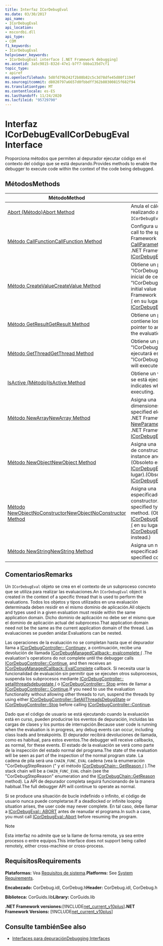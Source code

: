 ```yaml
---
title: Interfaz ICorDebugEval
ms.date: 03/30/2017
api_name:
- ICorDebugEval
api_location:
- mscordbi.dll
api_type:
- COM
f1_keywords:
- ICorDebugEval
helpviewer_keywords:
- ICorDebugEval interface [.NET Framework debugging]
ms.assetid: 3a5c9815-832d-47e1-b7f7-bbba135d7cf1
topic_type:
- apiref
ms.openlocfilehash: 5d8fd79b242f2b88b82c5c3d78dfe45d80f1194f
ms.sourcegitcommit: d8020797a6657d0fbbdff362b80300815f682f94
ms.translationtype: MT
ms.contentlocale: es-ES
ms.lasthandoff: 11/24/2020
ms.locfileid: "95729790"
---
```

# <a name="icordebugeval-interface"></a><span data-ttu-id="9515e-102">Interfaz ICorDebugEval</span><span class="sxs-lookup"><span data-stu-id="9515e-102">ICorDebugEval Interface</span></span>

<span data-ttu-id="9515e-103">Proporciona métodos que permiten al depurador ejecutar código en el contexto del código que se está depurando.</span><span class="sxs-lookup"><span data-stu-id="9515e-103">Provides methods to enable the debugger to execute code within the context of the code being debugged.</span></span>  
  
## <a name="methods"></a><span data-ttu-id="9515e-104">Métodos</span><span class="sxs-lookup"><span data-stu-id="9515e-104">Methods</span></span>  
  
|<span data-ttu-id="9515e-105">Método</span><span class="sxs-lookup"><span data-stu-id="9515e-105">Method</span></span>|<span data-ttu-id="9515e-106">Descripción</span><span class="sxs-lookup"><span data-stu-id="9515e-106">Description</span></span>|  
|------------|-----------------|  
|[<span data-ttu-id="9515e-107">Abort (Método)</span><span class="sxs-lookup"><span data-stu-id="9515e-107">Abort Method</span></span>](icordebugeval-abort-method.md)|<span data-ttu-id="9515e-108">Anula el cálculo que este `ICorDebugEval` objeto está realizando actualmente.</span><span class="sxs-lookup"><span data-stu-id="9515e-108">Aborts the computation this `ICorDebugEval` object is currently performing.</span></span>|  
|[<span data-ttu-id="9515e-109">Método CallFunction</span><span class="sxs-lookup"><span data-stu-id="9515e-109">CallFunction Method</span></span>](icordebugeval-callfunction-method.md)|<span data-ttu-id="9515e-110">Configura una llamada a la función especificada.</span><span class="sxs-lookup"><span data-stu-id="9515e-110">Sets up a call to the specified function.</span></span> <span data-ttu-id="9515e-111">(Obsoleto en la .NET Framework versión 2,0; use [ICorDebugEval2:: CallParameterizedFunction (](icordebugeval2-callparameterizedfunction-method.md) en su lugar).</span><span class="sxs-lookup"><span data-stu-id="9515e-111">(Obsolete in the .NET Framework version 2.0; use [ICorDebugEval2::CallParameterizedFunction](icordebugeval2-callparameterizedfunction-method.md) instead.)</span></span>|  
|[<span data-ttu-id="9515e-112">Método CreateValue</span><span class="sxs-lookup"><span data-stu-id="9515e-112">CreateValue Method</span></span>](icordebugeval-createvalue-method.md)|<span data-ttu-id="9515e-113">Obtiene un puntero de interfaz a un objeto "ICorDebugValue" del tipo especificado, con un valor inicial de cero o null.</span><span class="sxs-lookup"><span data-stu-id="9515e-113">Gets an interface pointer to an "ICorDebugValue" object of the specified type, with an initial value of zero or null.</span></span> <span data-ttu-id="9515e-114">(Obsoleto en el .NET Framework 2,0; use [ICorDebugEval2:: createvaluefortype (](icordebugeval2-createvaluefortype-method.md) en su lugar).</span><span class="sxs-lookup"><span data-stu-id="9515e-114">(Obsolete in the .NET Framework 2.0; use [ICorDebugEval2::CreateValueForType](icordebugeval2-createvaluefortype-method.md) instead.)</span></span>|  
|[<span data-ttu-id="9515e-115">Método GetResult</span><span class="sxs-lookup"><span data-stu-id="9515e-115">GetResult Method</span></span>](icordebugeval-getresult-method.md)|<span data-ttu-id="9515e-116">Obtiene un puntero de interfaz a un `ICorDebugValue` que contiene los resultados de la evaluación.</span><span class="sxs-lookup"><span data-stu-id="9515e-116">Gets an interface pointer to an `ICorDebugValue` that contains the results of the evaluation.</span></span>|  
|[<span data-ttu-id="9515e-117">Método GetThread</span><span class="sxs-lookup"><span data-stu-id="9515e-117">GetThread Method</span></span>](icordebugeval-getthread-method.md)|<span data-ttu-id="9515e-118">Obtiene un puntero de interfaz a la expresión "ICorDebugThread" en la que se está ejecutando o se ejecutará esta evaluación.</span><span class="sxs-lookup"><span data-stu-id="9515e-118">Gets an interface pointer to the "ICorDebugThread" where this evaluation is executing or will execute.</span></span>|  
|[<span data-ttu-id="9515e-119">IsActive (Método)</span><span class="sxs-lookup"><span data-stu-id="9515e-119">IsActive Method</span></span>](icordebugeval-isactive-method.md)|<span data-ttu-id="9515e-120">Obtiene un valor que indica si este `ICorDebugEval` objeto se está ejecutando actualmente.</span><span class="sxs-lookup"><span data-stu-id="9515e-120">Gets a value that indicates whether this `ICorDebugEval` object is currently executing.</span></span>|  
|[<span data-ttu-id="9515e-121">Método NewArray</span><span class="sxs-lookup"><span data-stu-id="9515e-121">NewArray Method</span></span>](icordebugeval-newarray-method.md)|<span data-ttu-id="9515e-122">Asigna una nueva matriz del tipo de elemento y las dimensiones especificadas.</span><span class="sxs-lookup"><span data-stu-id="9515e-122">Allocates a new array of the specified element type and dimensions.</span></span> <span data-ttu-id="9515e-123">(Obsoleto en el .NET Framework 2,0; use [ICorDebugEval2:: NewParameterizedArray (](icordebugeval2-newparameterizedarray-method.md) en su lugar).</span><span class="sxs-lookup"><span data-stu-id="9515e-123">(Obsolete in the .NET Framework 2.0; use [ICorDebugEval2::NewParameterizedArray](icordebugeval2-newparameterizedarray-method.md) instead.)</span></span>|  
|[<span data-ttu-id="9515e-124">Método NewObject</span><span class="sxs-lookup"><span data-stu-id="9515e-124">NewObject Method</span></span>](icordebugeval-newobject-method.md)|<span data-ttu-id="9515e-125">Asigna una nueva instancia de objeto y llama al método de constructor especificado.</span><span class="sxs-lookup"><span data-stu-id="9515e-125">Allocates a new object instance and calls the specified constructor method.</span></span> <span data-ttu-id="9515e-126">(Obsoleto en el .NET Framework 2,0; use [ICorDebugEval2:: NewParameterizedObject (](icordebugeval2-newparameterizedobject-method.md) en su lugar).</span><span class="sxs-lookup"><span data-stu-id="9515e-126">(Obsolete in the .NET Framework 2.0; use [ICorDebugEval2::NewParameterizedObject](icordebugeval2-newparameterizedobject-method.md) instead.)</span></span>|  
|[<span data-ttu-id="9515e-127">Método NewObjectNoConstructor</span><span class="sxs-lookup"><span data-stu-id="9515e-127">NewObjectNoConstructor Method</span></span>](icordebugeval-newobjectnoconstructor-method.md)|<span data-ttu-id="9515e-128">Asigna una nueva instancia de objeto del tipo especificado, sin intentar llamar a un método de constructor.</span><span class="sxs-lookup"><span data-stu-id="9515e-128">Allocates a new object instance of the specified type, without attempting to call a constructor method.</span></span> <span data-ttu-id="9515e-129">(Obsoleto en el .NET Framework 2,0; use [ICorDebugEval2:: newparameterizedobjectnoconstructor (](icordebugeval2-newparameterizedobjectnoconstructor-method.md) en su lugar).</span><span class="sxs-lookup"><span data-stu-id="9515e-129">(Obsolete in the .NET Framework 2.0; use [ICorDebugEval2::NewParameterizedObjectNoConstructor](icordebugeval2-newparameterizedobjectnoconstructor-method.md) instead.)</span></span>|  
|[<span data-ttu-id="9515e-130">Método NewString</span><span class="sxs-lookup"><span data-stu-id="9515e-130">NewString Method</span></span>](icordebugeval-newstring-method.md)|<span data-ttu-id="9515e-131">Asigna un nuevo objeto de cadena con el contenido especificado.</span><span class="sxs-lookup"><span data-stu-id="9515e-131">Allocates a new string object with the specified contents.</span></span>|  
  
## <a name="remarks"></a><span data-ttu-id="9515e-132">Comentarios</span><span class="sxs-lookup"><span data-stu-id="9515e-132">Remarks</span></span>  

 <span data-ttu-id="9515e-133">Un `ICorDebugEval` objeto se crea en el contexto de un subproceso concreto que se utiliza para realizar las evaluaciones.</span><span class="sxs-lookup"><span data-stu-id="9515e-133">An `ICorDebugEval` object is created in the context of a specific thread that is used to perform the evaluations.</span></span> <span data-ttu-id="9515e-134">Todos los objetos y tipos utilizados en una evaluación determinada deben residir en el mismo dominio de aplicación.</span><span class="sxs-lookup"><span data-stu-id="9515e-134">All objects and types used in a given evaluation must reside within the same application domain.</span></span> <span data-ttu-id="9515e-135">Dicho dominio de aplicación no debe ser el mismo que el dominio de aplicación actual del subproceso.</span><span class="sxs-lookup"><span data-stu-id="9515e-135">That application domain need not be the same as the current application domain of the thread.</span></span> <span data-ttu-id="9515e-136">Las evaluaciones se pueden anidar.</span><span class="sxs-lookup"><span data-stu-id="9515e-136">Evaluations can be nested.</span></span>  
  
 <span data-ttu-id="9515e-137">Las operaciones de la evaluación no se completan hasta que el depurador llama a [ICorDebugController:: Continue](icordebugcontroller-continue-method.md)y, a continuación, recibe una devolución de llamada [ICorDebugManagedCallback:: evalcomplete (](icordebugmanagedcallback-evalcomplete-method.md) .</span><span class="sxs-lookup"><span data-stu-id="9515e-137">The evaluation's operations do not complete until the debugger calls [ICorDebugController::Continue](icordebugcontroller-continue-method.md), and then receives an [ICorDebugManagedCallback::EvalComplete](icordebugmanagedcallback-evalcomplete-method.md) callback.</span></span> <span data-ttu-id="9515e-138">Si necesita usar la funcionalidad de evaluación sin permitir que se ejecuten otros subprocesos, suspenda los subprocesos mediante [ICorDebugController:: setallthreadsdebugstate (](icordebugcontroller-setallthreadsdebugstate-method.md) o [ICorDebugController:: Stop](icordebugcontroller-stop-method.md) antes de llamar a [ICorDebugController:: Continue](icordebugcontroller-continue-method.md).</span><span class="sxs-lookup"><span data-stu-id="9515e-138">If you need to use the evaluation functionality without allowing other threads to run, suspend the threads by using either [ICorDebugController::SetAllThreadsDebugState](icordebugcontroller-setallthreadsdebugstate-method.md) or [ICorDebugController::Stop](icordebugcontroller-stop-method.md) before calling [ICorDebugController::Continue](icordebugcontroller-continue-method.md).</span></span>  
  
 <span data-ttu-id="9515e-139">Dado que el código de usuario se está ejecutando cuando la evaluación está en curso, pueden producirse los eventos de depuración, incluidas las cargas de clases y los puntos de interrupción.</span><span class="sxs-lookup"><span data-stu-id="9515e-139">Because user code is running when the evaluation is in progress, any debug events can occur, including class loads and breakpoints.</span></span> <span data-ttu-id="9515e-140">El depurador recibirá devoluciones de llamada, como es habitual, para estos eventos.</span><span class="sxs-lookup"><span data-stu-id="9515e-140">The debugger will receive callbacks, as normal, for these events.</span></span> <span data-ttu-id="9515e-141">El estado de la evaluación se verá como parte de la inspección del estado normal del programa.</span><span class="sxs-lookup"><span data-stu-id="9515e-141">The state of the evaluation will be seen as part of the inspection of the normal program state.</span></span> <span data-ttu-id="9515e-142">La cadena de pila será una `CHAIN_FUNC_EVAL` cadena (vea la enumeración "CorDebugStepReason (" y el método [ICorDebugChain:: GetReason (](icordebugchain-getreason-method.md) ).</span><span class="sxs-lookup"><span data-stu-id="9515e-142">The stack chain will be a `CHAIN_FUNC_EVAL` chain (see the "CorDebugStepReason" enumeration and the [ICorDebugChain::GetReason](icordebugchain-getreason-method.md) method).</span></span> <span data-ttu-id="9515e-143">La API de depurador completa seguirá funcionando de la manera habitual.</span><span class="sxs-lookup"><span data-stu-id="9515e-143">The full debugger API will continue to operate as normal.</span></span>  
  
 <span data-ttu-id="9515e-144">Si se produce una situación de bucle indefinido o infinito, el código de usuario nunca puede completarse.</span><span class="sxs-lookup"><span data-stu-id="9515e-144">If a deadlocked or infinite looping situation arises, the user code may never complete.</span></span> <span data-ttu-id="9515e-145">En tal caso, debe llamar a [ICorDebugEval:: ABORT](icordebugeval-abort-method.md) antes de reanudar el programa.</span><span class="sxs-lookup"><span data-stu-id="9515e-145">In such a case, you must call [ICorDebugEval::Abort](icordebugeval-abort-method.md) before resuming the program.</span></span>  
  
> [!NOTE]
> <span data-ttu-id="9515e-146">Esta interfaz no admite que se la llame de forma remota, ya sea entre procesos o entre equipos.</span><span class="sxs-lookup"><span data-stu-id="9515e-146">This interface does not support being called remotely, either cross-machine or cross-process.</span></span>  
  
## <a name="requirements"></a><span data-ttu-id="9515e-147">Requisitos</span><span class="sxs-lookup"><span data-stu-id="9515e-147">Requirements</span></span>  

 <span data-ttu-id="9515e-148">**Plataformas:** Vea [Requisitos de sistema](../../get-started/system-requirements.md).</span><span class="sxs-lookup"><span data-stu-id="9515e-148">**Platforms:** See [System Requirements](../../get-started/system-requirements.md).</span></span>  
  
 <span data-ttu-id="9515e-149">**Encabezado:** CorDebug.idl, CorDebug.h</span><span class="sxs-lookup"><span data-stu-id="9515e-149">**Header:** CorDebug.idl, CorDebug.h</span></span>  
  
 <span data-ttu-id="9515e-150">**Biblioteca:** CorGuids.lib</span><span class="sxs-lookup"><span data-stu-id="9515e-150">**Library:** CorGuids.lib</span></span>  
  
 <span data-ttu-id="9515e-151">**.NET Framework versiones:**[!INCLUDE[net_current_v10plus](../../../../includes/net-current-v10plus-md.md)]</span><span class="sxs-lookup"><span data-stu-id="9515e-151">**.NET Framework Versions:** [!INCLUDE[net_current_v10plus](../../../../includes/net-current-v10plus-md.md)]</span></span>  
  
## <a name="see-also"></a><span data-ttu-id="9515e-152">Consulte también</span><span class="sxs-lookup"><span data-stu-id="9515e-152">See also</span></span>

- [<span data-ttu-id="9515e-153">Interfaces para depuración</span><span class="sxs-lookup"><span data-stu-id="9515e-153">Debugging Interfaces</span></span>](debugging-interfaces.md)
